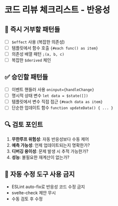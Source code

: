 # 코드 리뷰 체크리스트 - 반응성

## 🚨 즉시 거부할 패턴들

- [ ] `$effect` 사용 (복잡한 의존성)
- [ ] 템플릿에서 함수 호출 `{#each func() as item}`
- [ ] 의존성 배열 패턴 `;(a, b, c)`
- [ ] 복잡한 `$derived` 체인

## ✅ 승인할 패턴들

- [ ] 이벤트 핸들러 사용 `oninput={handleChange}`
- [ ] 명시적 상태 변수 `let data = $state([])`
- [ ] 템플릿에서 변수 직접 접근 `{#each data as item}`
- [ ] 단순한 업데이트 함수 `function updateData() { ... }`

## 🔍 검토 포인트

1. **무한루프 위험성**: 자동 반응성보다 수동 제어
2. **예측 가능성**: 언제 업데이트되는지 명확한가?
3. **디버깅 용이성**: 문제 발생 시 추적 가능한가?
4. **성능**: 불필요한 재계산이 없는가?

## 🚫 자동 수정 도구 사용 금지

- ESLint auto-fix로 반응성 코드 수정 금지
- svelte-check 제안 무시
- 수동 검토 후 수정
